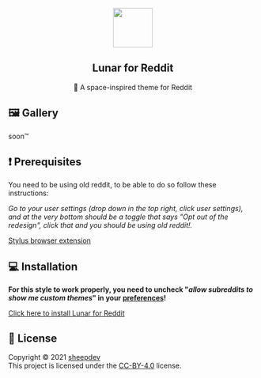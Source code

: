 <p align="center">
    <img src="https://raw.githubusercontent.com/lunar-theme/lunar/main/assets/icon-rounded.png" width="80" />
    <h2 align="center">Lunar for Reddit</h2>
</p>

<p align="center">🐙 A space-inspired theme for Reddit</p>

## 🖼️  Gallery

soon™️

## ❗ Prerequisites

You need to be using old reddit, to be able to do so follow these instructions:

*Go to your user settings (drop down in the top right, click user settings), and at the very bottom should be a toggle that says "Opt out of the redesign", click that and you should be using old reddit!.*

[Stylus browser extension](https://github.com/openstyles/stylus#releases)

## 💻 Installation

**For this style to work properly, you need to uncheck "_allow subreddits to show me custom themes_" in your [preferences](https://old.reddit.com/prefs)!**

[Click here to install Lunar for Reddit](https://github.com/lunar-theme/reddit/raw/main/astreddit.user.css)

## 📩 License

Copyright © 2021 [sheepdev](https://sheepdev.xyz/)<br />
This project is licensed under the [CC-BY-4.0](https://github.com/lunar-theme/reddit/blob/main/LICENSE) license.
